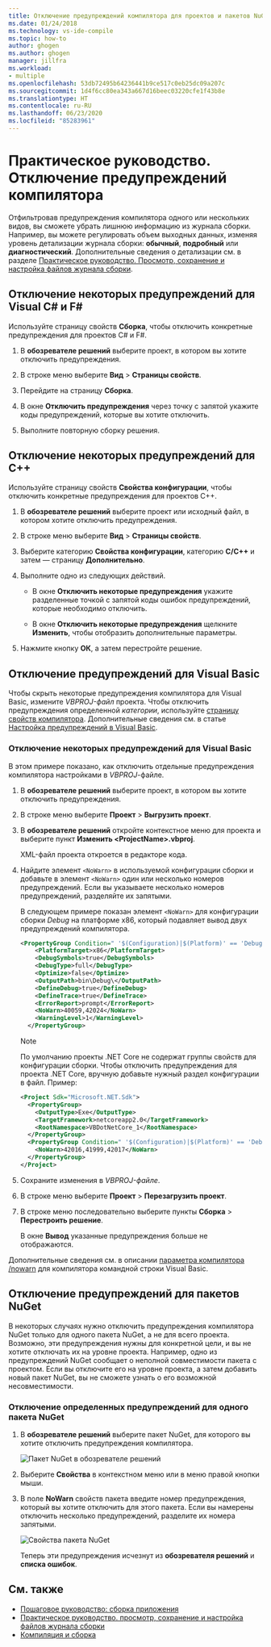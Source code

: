 ```yaml
---
title: Отключение предупреждений компилятора для проектов и пакетов NuGet
ms.date: 01/24/2018
ms.technology: vs-ide-compile
ms.topic: how-to
author: ghogen
ms.author: ghogen
manager: jillfra
ms.workload:
- multiple
ms.openlocfilehash: 53db72495b64236441b9ce517c0eb25dc09a207c
ms.sourcegitcommit: 1d4f6cc80ea343a667d16beec03220cfe1f43b8e
ms.translationtype: HT
ms.contentlocale: ru-RU
ms.lasthandoff: 06/23/2020
ms.locfileid: "85283961"
---
```

# <a name="how-to-suppress-compiler-warnings"></a>Практическое руководство. Отключение предупреждений компилятора

Отфильтровав предупреждения компилятора одного или нескольких видов, вы сможете убрать лишнюю информацию из журнала сборки. Например, вы можете регулировать объем выходных данных, изменяя уровень детализации журнала сборки: **обычный**, **подробный** или **диагностический**. Дополнительные сведения о детализации см. в разделе [Практическое руководство. Просмотр, сохранение и настройка файлов журнала сборки](../ide/how-to-view-save-and-configure-build-log-files.md).

## <a name="suppress-specific-warnings-for-visual-c-or-f"></a>Отключение некоторых предупреждений для Visual C# и F\#

Используйте страницу свойств **Сборка**, чтобы отключить конкретные предупреждения для проектов C# и F#.

1. В **обозревателе решений** выберите проект, в котором вы хотите отключить предупреждения.

1. В строке меню выберите **Вид** > **Страницы свойств**.

1. Перейдите на страницу **Сборка**.

1. В окне **Отключить предупреждения** через точку с запятой укажите коды предупреждений, которые вы хотите отключить.

1. Выполните повторную сборку решения.

## <a name="suppress-specific-warnings-for-c"></a>Отключение некоторых предупреждений для C++

Используйте страницу свойств **Свойства конфигурации**, чтобы отключить конкретные предупреждения для проектов C++.

1. В **обозревателе решений** выберите проект или исходный файл, в котором хотите отключить предупреждения.

1. В строке меню выберите **Вид** > **Страницы свойств**.

1. Выберите категорию **Свойства конфигурации**, категорию **C/C++** и затем — страницу **Дополнительно**.

1. Выполните одно из следующих действий.

    - В окне **Отключить некоторые предупреждения** укажите разделенные точкой с запятой коды ошибок предупреждений, которые необходимо отключить.

    - В окне **Отключить некоторые предупреждения** щелкните **Изменить**, чтобы отобразить дополнительные параметры.

1. Нажмите кнопку **ОК**, а затем перестройте решение.

## <a name="suppress-warnings-for-visual-basic"></a>Отключение предупреждений для Visual Basic

Чтобы скрыть некоторые предупреждения компилятора для Visual Basic, измените *VBPROJ-файл* проекта. Чтобы отключить предупреждения определенной *категории*, используйте [страницу свойств компилятора](../ide/reference/compile-page-project-designer-visual-basic.md). Дополнительные сведения см. в статье [Настройка предупреждений в Visual Basic](../ide/configuring-warnings-in-visual-basic.md).

### <a name="to-suppress-specific-warnings-for-visual-basic"></a>Отключение некоторых предупреждений для Visual Basic

В этом примере показано, как отключить отдельные предупреждения компилятора настройками в *VBPROJ*-файле.

1. В **обозревателе решений** выберите проект, в котором вы хотите отключить предупреждения.

1. В строке меню выберите **Проект** > **Выгрузить проект**.

1. В **обозревателе решений** откройте контекстное меню для проекта и выберите пункт **Изменить \<ProjectName>.vbproj**.

    XML-файл проекта откроется в редакторе кода.

1. Найдите элемент `<NoWarn>` в используемой конфигурации сборки и добавьте в элемент `<NoWarn>` один или несколько номеров предупреждений. Если вы указываете несколько номеров предупреждений, разделяйте их запятыми.

     В следующем примере показан элемент `<NoWarn>` для конфигурации сборки *Debug* на платформе x86, который подавляет вывод двух предупреждений компилятора.

    ```xml
    <PropertyGroup Condition=" '$(Configuration)|$(Platform)' == 'Debug|x86' ">
        <PlatformTarget>x86</PlatformTarget>
        <DebugSymbols>true</DebugSymbols>
        <DebugType>full</DebugType>
        <Optimize>false</Optimize>
        <OutputPath>bin\Debug\</OutputPath>
        <DefineDebug>true</DefineDebug>
        <DefineTrace>true</DefineTrace>
        <ErrorReport>prompt</ErrorReport>
        <NoWarn>40059,42024</NoWarn>
        <WarningLevel>1</WarningLevel>
      </PropertyGroup>
    ```

   > [!NOTE]
   > По умолчанию проекты .NET Core не содержат группы свойств для конфигурации сборки. Чтобы отключить предупреждения для проекта .NET Core, вручную добавьте нужный раздел конфигурации в файл. Пример:
   >
   > ```xml
   > <Project Sdk="Microsoft.NET.Sdk">
   >   <PropertyGroup>
   >     <OutputType>Exe</OutputType>
   >     <TargetFramework>netcoreapp2.0</TargetFramework>
   >     <RootNamespace>VBDotNetCore_1</RootNamespace>
   >   </PropertyGroup>
   >   <PropertyGroup Condition=" '$(Configuration)|$(Platform)' == 'Debug|AnyCPU' ">
   >     <NoWarn>42016,41999,42017</NoWarn>
   >   </PropertyGroup>
   > </Project>
   > ```

1. Сохраните изменения в *VBPROJ-файле*.

1. В строке меню выберите **Проект** > **Перезагрузить проект**.

1. В строке меню последовательно выберите пункты **Сборка** > **Перестроить решение**.

    В окне **Вывод** указанные предупреждения больше не отображаются.

Дополнительные сведения см. в описании [параметра компилятора /nowarn](/dotnet/visual-basic/reference/command-line-compiler/nowarn) для компилятора командной строки Visual Basic.

## <a name="suppress-warnings-for-nuget-packages"></a>Отключение предупреждений для пакетов NuGet

В некоторых случаях нужно отключить предупреждения компилятора NuGet только для одного пакета NuGet, а не для всего проекта. Возможно, эти предупреждения нужны для конкретной цели, и вы не хотите отключать их на уровне проекта. Например, одно из предупреждений NuGet сообщает о неполной совместимости пакета с проектом. Если вы отключите его на уровне проекта, а затем добавить новый пакет NuGet, вы не сможете узнать о его возможной несовместимости.

### <a name="to-suppress-a-specific-warning-for-a-single-nuget-package"></a>Отключение определенных предупреждений для одного пакета NuGet

1. В **обозревателе решений** выберите пакет NuGet, для которого вы хотите отключить предупреждения компилятора.

   ![Пакет NuGet в обозревателе решений](media/nuget-package-with-warning.png)

1. Выберите **Свойства**  в контекстном меню или в меню правой кнопки мыши.

1. В поле **NoWarn** свойств пакета введите номер предупреждения, который вы хотите отключить для этого пакета. Если вы намерены отключить несколько предупреждений, разделите их номера запятыми.

   ![Свойства пакета NuGet](media/nuget-properties-nowarn.png)

   Теперь эти предупреждения исчезнут из **обозревателя решений** и **списка ошибок**.

## <a name="see-also"></a>См. также

- [Пошаговое руководство: сборка приложения](../ide/walkthrough-building-an-application.md)
- [Практическое руководство. просмотр, сохранение и настройка файлов журнала сборки](../ide/how-to-view-save-and-configure-build-log-files.md)
- [Компиляция и сборка](../ide/compiling-and-building-in-visual-studio.md)
